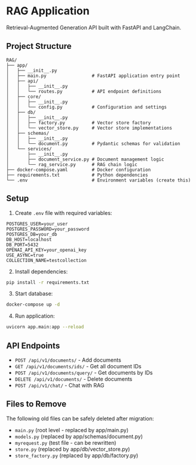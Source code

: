 # RAG Application

Retrieval-Augmented Generation API built with FastAPI and LangChain.

## Project Structure

```
RAG/
├── app/
│   ├── __init__.py
│   ├── main.py                 # FastAPI application entry point
│   ├── api/
│   │   ├── __init__.py
│   │   └── routes.py           # API endpoint definitions
│   ├── core/
│   │   ├── __init__.py
│   │   └── config.py           # Configuration and settings
│   ├── db/
│   │   ├── __init__.py
│   │   ├── factory.py          # Vector store factory
│   │   └── vector_store.py     # Vector store implementations
│   ├── schemas/
│   │   ├── __init__.py
│   │   └── document.py         # Pydantic schemas for validation
│   └── services/
│       ├── __init__.py
│       ├── document_service.py # Document management logic
│       └── rag_service.py      # RAG chain logic
├── docker-compose.yaml         # Docker configuration
├── requirements.txt            # Python dependencies
└── .env                        # Environment variables (create this)
```

## Setup

1. Create `.env` file with required variables:
```env
POSTGRES_USER=your_user
POSTGRES_PASSWORD=your_password
POSTGRES_DB=your_db
DB_HOST=localhost
DB_PORT=5432
OPENAI_API_KEY=your_openai_key
USE_ASYNC=true
COLLECTION_NAME=testcollection
```

2. Install dependencies:
```bash
pip install -r requirements.txt
```

3. Start database:
```bash
docker-compose up -d
```

4. Run application:
```bash
uvicorn app.main:app --reload
```

## API Endpoints

- `POST /api/v1/documents/` - Add documents
- `GET /api/v1/documents/ids/` - Get all document IDs
- `POST /api/v1/documents/query/` - Get documents by IDs
- `DELETE /api/v1/documents/` - Delete documents
- `POST /api/v1/chat/` - Chat with RAG

## Files to Remove

The following old files can be safely deleted after migration:
- `main.py` (root level - replaced by app/main.py)
- `models.py` (replaced by app/schemas/document.py)
- `myrequest.py` (test file - can be rewritten)
- `store.py` (replaced by app/db/vector_store.py)
- `store_factory.py` (replaced by app/db/factory.py)
